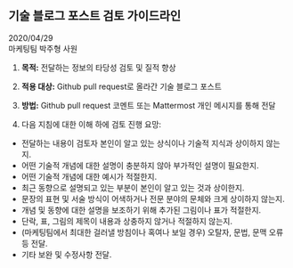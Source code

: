 ## 기술 블로그 포스트 검토 가이드라인  

2020/04/29  
마케팅팀 박주형 사원  

1. **목적:** 전달하는 정보의 타당성 검토 및 질적 향상  

2. **적용 대상:** Github pull request로 올라간 기술 블로그 포스트  

3. **방법:** Github pull request 코멘트 또는 Mattermost 개인 메시지를 통해 전달  

4. 다음 지침에 대한 이해 하에 검토 진행 요망:  

 * 전달하는 내용이 검토자 본인이 알고 있는 상식이나 기술적 지식과 상이하지 않는지. 
 * 어떤 기술적 개념에 대한 설명이 충분하지 않아 부가적인 설명이 필요한지. 
 * 어떤 기술적 개념에 대한 예시가 적절한지. 
 * 최근 동향으로 설명되고 있는 부분이 본인이 알고 있는 것과 상이한지. 
 * 문장의 표현 및 서술 방식이 어색하거나 전문 분야의 문체와 크게 상이하지 않는지.
 * 개념 및 동향에 대한 설명을 보조하기 위해 추가된 그림이나 표가 적절한지. 
 * 단락, 표, 그림의 제목이 내용과 상충하지 않거나 적절하지 않는지. 
 * (마케팅팀에서 최대한 걸러낼 방침이나 혹여나 보일 경우) 오탈자, 문법, 문맥 오류 등 전달. 
 * 기타 보완 및 수정사항 전달. 
